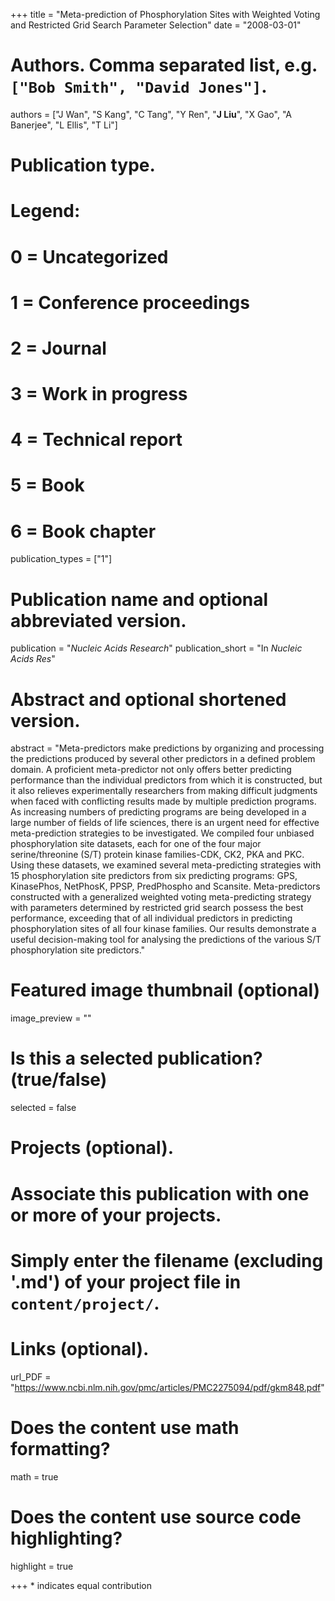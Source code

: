 +++
title = "Meta-prediction of Phosphorylation Sites with Weighted Voting and Restricted Grid Search Parameter Selection"
date = "2008-03-01"

# Authors. Comma separated list, e.g. `["Bob Smith", "David Jones"]`.
authors = ["J Wan", "S Kang", "C Tang", "Y Ren", "__J Liu__", "X Gao", "A Banerjee", "L Ellis", "T Li"]

# Publication type.
# Legend:
# 0 = Uncategorized
# 1 = Conference proceedings
# 2 = Journal
# 3 = Work in progress
# 4 = Technical report
# 5 = Book
# 6 = Book chapter
publication_types = ["1"]

# Publication name and optional abbreviated version.
publication = "*Nucleic Acids Research*"
publication_short = "In *Nucleic Acids Res*"

# Abstract and optional shortened version.
abstract = "Meta-predictors make predictions by organizing and processing the predictions produced by several other predictors in a defined problem domain. A proficient meta-predictor not only offers better predicting performance than the individual predictors from which it is constructed, but it also relieves experimentally researchers from making difficult judgments when faced with conflicting results made by multiple prediction programs. As increasing numbers of predicting programs are being developed in a large number of fields of life sciences, there is an urgent need for effective meta-prediction strategies to be investigated. We compiled four unbiased phosphorylation site datasets, each for one of the four major serine/threonine (S/T) protein kinase families-CDK, CK2, PKA and PKC. Using these datasets, we examined several meta-predicting strategies with 15 phosphorylation site predictors from six predicting programs: GPS, KinasePhos, NetPhosK, PPSP, PredPhospho and Scansite. Meta-predictors constructed with a generalized weighted voting meta-predicting strategy with parameters determined by restricted grid search possess the best performance, exceeding that of all individual predictors in predicting phosphorylation sites of all four kinase families. Our results demonstrate a useful decision-making tool for analysing the predictions of the various S/T phosphorylation site predictors."

# Featured image thumbnail (optional)
image_preview = ""

# Is this a selected publication? (true/false)
selected = false

# Projects (optional).
#   Associate this publication with one or more of your projects.
#   Simply enter the filename (excluding '.md') of your project file in `content/project/`.

# Links (optional).
url_PDF = "https://www.ncbi.nlm.nih.gov/pmc/articles/PMC2275094/pdf/gkm848.pdf"

# Does the content use math formatting?
math = true

# Does the content use source code highlighting?
highlight = true

+++
\* indicates equal contribution
